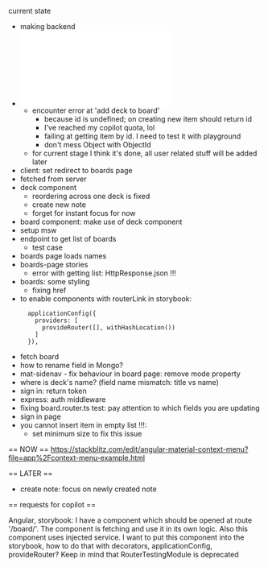 current state

- making backend
- ![writing test for board router](./server/src/routes/board.router.test.ts)
    - encounter error at 'add deck to board'
      - because id is undefined; on creating new item should return id
      - I've reached my copilot quota, lol
      - failing at getting item by id. I need to test it with playground
      - don't mess Object with ObjectId
    - for current stage I think it's done, all user related stuff will be added later
- client: set redirect to boards page
- fetched from server
- deck component
  - reordering across one deck is fixed
  - create new note 
  - forget for instant focus for now
- board component: make use of deck component
- setup msw
- endpoint to get list of boards
  - test case
- boards page loads names  
- boards-page stories
  - error with getting list: HttpResponse.json !!!
- boards: some styling
  - fixing href
- to enable components with routerLink in storybook:
  ```
    applicationConfig({
      providers: [
        provideRouter([], withHashLocation())
      ]
    }),
  ```
- fetch board
- how to rename field in Mongo?
- mat-sidenav - fix behaviour in board page: remove mode property
- where is deck's name? (field name mismatch: title vs name)
- sign in: return token
- express: auth middleware
- fixing board.router.ts test: pay attention to which fields you are updating
- sign in page
- you cannot insert item in empty list !!!:
  - set minimum size to fix this issue

== NOW ==
https://stackblitz.com/edit/angular-material-context-menu?file=app%2Fcontext-menu-example.html

== LATER ==
- create note: focus on newly created note

== requests for copilot ==

Angular, storybook: I have a component which should be opened at route '/board/<someId>'. The component is fetching <someId> and use it in its own logic. 
Also this component uses injected service.
I want to put this component into the storybook, how to do that with decorators, applicationConfig, provideRouter?
Keep in mind that RouterTestingModule is deprecated